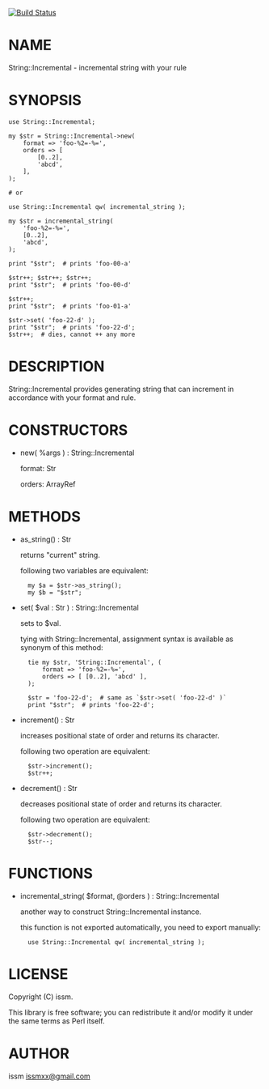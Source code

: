 [![Build Status](https://travis-ci.org/issm/p5-String-Incremental.png?branch=master)](https://travis-ci.org/issm/p5-String-Incremental)
# NAME

String::Incremental - incremental string with your rule

# SYNOPSIS

    use String::Incremental;

    my $str = String::Incremental->new(
        format => 'foo-%2=-%=',
        orders => [
            [0..2],
            'abcd',
        ],
    );

    # or

    use String::Incremental qw( incremental_string );

    my $str = incremental_string(
        'foo-%2=-%=',
        [0..2],
        'abcd',
    );

    print "$str";  # prints 'foo-00-a'

    $str++; $str++; $str++;
    print "$str";  # prints 'foo-00-d'

    $str++;
    print "$str";  # prints 'foo-01-a'

    $str->set( 'foo-22-d' );
    print "$str";  # prints 'foo-22-d';
    $str++;  # dies, cannot ++ any more

# DESCRIPTION

String::Incremental provides generating string that can increment in accordance with your format and rule.

# CONSTRUCTORS

- new( %args ) : String::Incremental

    format: Str

    orders: ArrayRef

# METHODS

- as\_string() : Str

    returns "current" string.

    following two variables are equivalent:

        my $a = $str->as_string();
        my $b = "$str";

- set( $val : Str ) : String::Incremental

    sets to $val.

    tying with String::Incremental, assignment syntax is available as synonym of this method:

        tie my $str, 'String::Incremental', (
            format => 'foo-%2=-%=',
            orders => [ [0..2], 'abcd' ],
        );

        $str = 'foo-22-d';  # same as `$str->set( 'foo-22-d' )`
        print "$str";  # prints 'foo-22-d';

- increment() : Str

    increases positional state of order and returns its character.

    following two operation are equivalent:

        $str->increment();
        $str++;

- decrement() : Str

    decreases positional state of order and returns its character.

    following two operation are equivalent:

        $str->decrement();
        $str--;

# FUNCTIONS

- incremental\_string( $format, @orders ) : String::Incremental

    another way to construct String::Incremental instance.

    this function is not exported automatically, you need to export manually:

        use String::Incremental qw( incremental_string );

# LICENSE

Copyright (C) issm.

This library is free software; you can redistribute it and/or modify
it under the same terms as Perl itself.

# AUTHOR

issm <issmxx@gmail.com>
